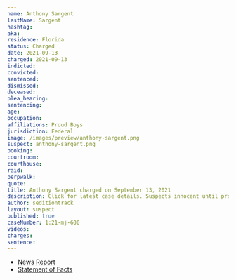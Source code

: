 ```yaml
---
name: Anthony Sargent
lastName: Sargent
hashtag:
aka:
residence: Florida
status: Charged
date: 2021-09-13
charged: 2021-09-13
indicted:
convicted:
sentenced:
dismissed:
deceased:
plea_hearing:
sentencing:
age:
occupation:
affiliations: Proud Boys
jurisdiction: Federal
image: /images/preview/anthony-sargent.png
suspect: anthony-sargent.png
booking:
courtroom:
courthouse:
raid:
perpwalk:
quote:
title: Anthony Sargent charged on September 13, 2021
description: Click for latest case details. Suspects innocent until proven guilty.
author: seditiontrack
layout: suspect
published: true
caseNumber: 1:21-mj-600
videos:
charges:
sentence:
---
```

- [News Report](https://twitter.com/ryanjreilly/status/1440346134887559178)
- [Statement of Facts](https://www.justice.gov/usao-dc/case-multi-defendant/file/1435886/download)

